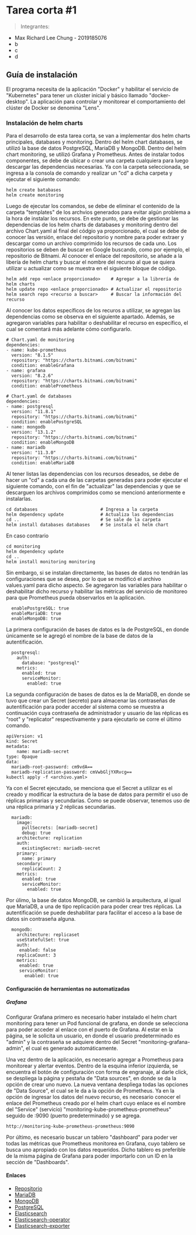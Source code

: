 # Tarea corta #1
> Integrantes:
>
>> 
* Max Richard Lee Chung - 2019185076 
* b
* c
* d


## Guía de instalación
El programa necesita de la aplicación "Docker" y habilitar el servicio de "Kubernetes" para tener un clúster inicial y básico llamado "docker-desktop". La aplicación para controlar y monitorear el comportamiento del clúster de Docker se denomina "Lens".

### Instalación de helm charts
Para el desarrollo de esta tarea corta, se van a implementar dos helm charts principales, databases y monitoring. Dentro del helm chart databases, se utilizó la base de datos PostgreSQL, MariaDB y MongoDB. Dentro del helm chart monitoring, se utilizó Grafana y Prometheus. Antes de instalar todos componentes, se debe de ubicar o crear una carpeta cualquiera para luego descargar las dependencias necesarias. Ya con la carpeta seleccionada, se ingresa a la consola de comando y realizar un "cd" a dicha carpeta y ejecutar el siguiente comando:  

```
helm create batabases
helm create monitoring
```

Luego de ejecutar los comandos, se debe de eliminar el contenido de la carpeta "templates" de los archvios generados para evitar algún problema a la hora de instalar los recursos. En este punto, se debe de gestionar las dependencias de los helm charts de databases y monitoring dentro del archivo Chart.yaml al final del códgio ya proporcionado, el cual se debe de conocer las versión, enlace del repositorio y nombre para poder extraer y descargar como un archivo comprimido los recursos de cada uno. Los repositorios se deben de buscar en Google buscando, como por ejemplo, el repositorio de Bitnami. Al conocer el enlace del repositorio, se añade a la libería de helm charts y buscar el nombre del recurso al que se quiera utilizar u actualizar como se muestra en el siguiente bloque de código.

```
helm add repo <enlace proporcionado>    # Agregar a la librería de helm charts
helm update repo <enlace proporcionado> # Actualizar el repositorio
helm search repo <recurso a buscar>     # Buscar la información del recurso
```

Al conocer los datos específicos de los recuros a utilizar, se agregan las dependencias como se observa en el siguiente apartado. Además, se agregaron variables para habilitar o deshabilitar el recurso en específico, el cual se comentará más adelante cómo configurarlo. 

```
# Chart.yaml de monitoring
dependencies:
- name: kube-prometheus
  version: "8.1.5"
  repository: "https://charts.bitnami.com/bitnami"
  condition: enableGrafana
- name: grafana
  version: "8.2.6"
  repository: "https://charts.bitnami.com/bitnami"
  condition: enablePrometheus
```

```
# Chart.yaml de databases
dependencies:
- name: postgresql
  version: "11.8.1"
  repository: "https://charts.bitnami.com/bitnami"
  condition: enablePostgreSQL
- name: mongodb
  version: "13.1.2"
  repository: "https://charts.bitnami.com/bitnami"
  condition: enableMongoDB
- name: mariadb
  version: "11.3.0"
  repository: "https://charts.bitnami.com/bitnami"
  condition: enableMariaDB
```

Al tener listas las dependencias con los recursos deseados, se debe de hacer un "cd" a cada una de las carpetas generadas para poder ejecutar el siguiente comando, con el fin de "actualizar" las dependencias y que se descarguen los archivos comprimidos como se mencionó anteriormente e instalarlas. 

```
cd databases                        # Ingresa a la carpeta
helm dependency update              # Actualiza las dependencias
cd ..                               # Se sale de la carpeta
helm install databases databases    # Se instala el helm chart
```

En caso contrario

```
cd monitoring
helm dependency update
cd ..
helm install monitoring monitoring
```

Sin embargo, si se instalan directamente, las bases de datos no tendrán las configuraciones que se desea, por lo que se modificó el archivo values.yaml para dicho aspecto. Se agregaron las variables para habilitar o deshabilitar dicho recurso y habilitar las métricas del servicio de monitoreo para que Prometheus pueda observarlos en la aplicación.

```
  enablePostgreSQL: true
  enableMariaDB: true
  enableMongoDB: true
```

La primera configuración de bases de datos es la de PostgreSQL, en donde únicamente se le agregó el nombre de la base de datos de la autentificación.

```
  postgresql:
    auth:
      database: "postgresql"           
    metrics:                           
      enabled: true 
      serviceMonitor:                  
        enabled: true
```

La segunda configuración de bases de datos es la de MariaDB, en donde se tuvo que crear un Secret (secreto) para almacenar las contraseñas de autentificación para poder acceder al sistema como se muestra a continuación cuya contraseña de administrador y usuario de las réplicas es "root" y "replicator" respectivamente y para ejecutarlo se corre el último comando. 

```
apiVersion: v1
kind: Secret
metadata:
    name: mariadb-secret
type: Opaque
data:
  mariadb-root-password: cm9vdA==
  mariadb-replication-password: cmVwbGljYXRvcg==
kubectl apply -f <archivo.yaml>
```

Ya con el Secret ejecutado, se menciona que el Secret a utilizar es el creado y modificar la estructura de la base de datos para permitir el uso de réplicas primarias y secundarias. Como se puede observar, tenemos uso de una réplica primaria y 2 réplicas secundarias. 

```
  mariadb:
    image: 
      pullSecrets: [mariadb-secret]
      debug: true
    architecture: replication
    auth:
      existingSecret: mariadb-secret
    primary: 
      name: primary
    secondary:
      replicaCount: 2
    metrics:
      enabled: true
      serviceMonitor:
        enabled: true
```

Por úlimo, la base de datos MongoDB, se cambió la arquitectura, al igual que MariaDB, a una de tipo replicación para poder crear tres réplicas. La autentificación se puede deshabilitar para facilitar el acceso a la base de datos sin contraseña alguna. 

```
  mongodb:
    architecture: replicaset           
    useStatefulSet: true
    auth:                              
     enabled: false                    
    replicaCount: 3                    
    metrics:                           
     enabled: true
     serviceMonitor:                   
       enabled: true
```

#### Configuración de herramientas no automatizadas
##### Grafana
Configurar Grafana primero es necesario haber instalado el helm chart monitoring para tener un Pod funcional de grafana, en donde se selecciona para poder acceder al enlace con el puerto de Grafana. Al estar en la página, se le solicita un usuario, en donde el usuario predeterminado es "admin" y la contraseña se adquiere dentro del Secret "monitoring-grafana-admin", el cual es generado automáticamente. 

Una vez dentro de la aplicación, es necesario agregar a Prometheus para monitorear y alertar eventos. Dentro de la esquina inferior izquierda, se encuentra el botón de configuracíón con forma de engranaje, al darle click, se despliega la página y pestaña de "Data sources", en donde se da la opción de crear uno nuevo. La nueva ventana despliega todas las opciones de "Data Source", el cual se le da a la opción de Prometheus. Ya en la opción de ingresar los datos del nuevo recurso, es necesario conocer el enlace del Prometheus creado por el helm chart cuyo enlace es el nombre del "Service" (servicio) "monitoring-kube-prometheus-prometheus" seguido de :9090 (puerto predeterminado) y se agrega.

```
http://monitoring-kube-prometheus-prometheus:9090
```

Por último, es necesario buscar un tablero "dashboard" para poder ver todas las métricas que Prometheus monitorea en Grafana, cuyo tablero se busca uno apropiado con los datos requeridos. Dicho tablero es preferible de la misma página de Grafana para poder importarlo con un ID en la sección de "Dashboards". 

#### Enlaces
* [Repositorio](https://github.com/StefWalker/BD2-TareaCorta1)
* [MariaDB](https://github.com/bitnami/charts/tree/master/bitnami/mariadb/)
* [MongoDB](https://github.com/bitnami/charts/tree/master/bitnami/mongodb/)
* [PostgreSQL](https://github.com/bitnami/charts/tree/master/bitnami/postgresql/)
* [Elasticsearch](https://github.com/bitnami/charts/tree/master/bitnami/elasticsearch/)
* [Elasticsearch-operator](https://www.elastic.co/guide/en/cloud-on-k8s/2.4/k8s-overview.html)
* [Elasticsearch-exporter](https://github.com/prometheus-community/helm-charts/blob/main/charts/prometheus-elasticsearch-exporter/values.yaml)